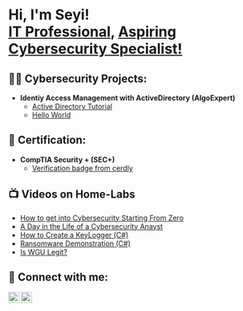<h1>Hi, I'm Seyi! <br/><a href="https://github.com/richiejay">IT Professional</a>, <a href="https://www.linkedin.com/in/sheyitaiwo/">Aspiring Cybersecurity Specialist!</a></h1>

<h2>👨‍💻 Cybersecurity Projects:</h2>

- <b>Identiy Access Management with ActiveDirectory (AlgoExpert)</b>
  - [Active Directory Tutorial](https://github.com/joshmadakor1/Algorithms-Practice)
  - [Hello World](https://github.com/SeyiTaiwo/IntroductionC-)

<h2>📄 Certification:</h2>

- <b>CompTIA Security + (SEC+)</b>
  - [Verification badge from cerdly](https://www.credly.com/badges/4865031c-5b12-4278-be1d-213cdeb70eb4/linked_in_profile)



<h2>📺 Videos on Home-Labs</h2>

- [How to get into Cybersecurity Starting From Zero](https://www.youtube.com/watch?v=a83ASGn_V_s)
- [A Day in the Life of a Cybersecurity Anayst](https://www.youtube.com/watch?v=uHy3oM7NnoU)
- [How to Create a KeyLogger (C#)](https://www.youtube.com/watch?v=N-L9hklSlNk)
- [Ransomware Demonstration (C#)](https://www.youtube.com/watch?v=OfvdQeh79s0)
- [Is WGU Legit?](https://www.youtube.com/watch?v=E2MwRWxDBkA)

<h2> 🤳 Connect with me:</h2>

[<img align="left" alt="JoshMadakor | YouTube" width="22px" src="https://cdn.jsdelivr.net/npm/simple-icons@v3/icons/youtube.svg" />][youtube]
[<img align="left" alt="SheyiTaiwo | LinkedIn" width="22px" src="https://cdn.jsdelivr.net/npm/simple-icons@v3/icons/linkedin.svg" />][linkedin]

[youtube]: https://www.youtube.com/c/joshmadakor
[linkedin]: https://linkedin.com/in/sheyitaiwo

<!--
**joshmadakor1/joshmadakor1** is a ✨ _special_ ✨ repository because its `README.md` (this file) appears on your GitHub profile.

Here are some ideas to get you started:

- 🔭 I’m currently working on ...
- 🌱 I’m currently learning ...
- 👯 I’m looking to collaborate on ...
- 🤔 I’m looking for help with ...
- 💬 Ask me about ...
- 📫 How to reach me: ...
- 😄 Pronouns: ...
- ⚡ Fun fact: ...
-->
